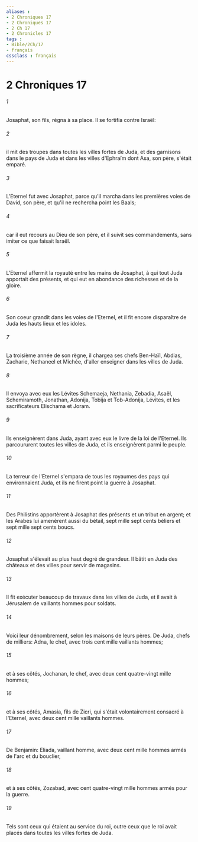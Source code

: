 ```yaml
---
aliases : 
- 2 Chroniques 17
- 2 Chroniques 17
- 2 Ch 17
- 2 Chronicles 17
tags : 
- Bible/2Ch/17
- français
cssclass : français
---
```


# 2 Chroniques 17

###### 1
Josaphat, son fils, régna à sa place. Il se fortifia contre Israël:
###### 2
il mit des troupes dans toutes les villes fortes de Juda, et des garnisons dans le pays de Juda et dans les villes d'Ephraïm dont Asa, son père, s'était emparé.
###### 3
L'Eternel fut avec Josaphat, parce qu'il marcha dans les premières voies de David, son père, et qu'il ne rechercha point les Baals;
###### 4
car il eut recours au Dieu de son père, et il suivit ses commandements, sans imiter ce que faisait Israël.
###### 5
L'Eternel affermit la royauté entre les mains de Josaphat, à qui tout Juda apportait des présents, et qui eut en abondance des richesses et de la gloire.
###### 6
Son coeur grandit dans les voies de l'Eternel, et il fit encore disparaître de Juda les hauts lieux et les idoles.
###### 7
La troisième année de son règne, il chargea ses chefs Ben-Haïl, Abdias, Zacharie, Nethaneel et Michée, d'aller enseigner dans les villes de Juda.
###### 8
Il envoya avec eux les Lévites Schemaeja, Nethania, Zebadia, Asaël, Schemiramoth, Jonathan, Adonija, Tobija et Tob-Adonija, Lévites, et les sacrificateurs Elischama et Joram.
###### 9
Ils enseignèrent dans Juda, ayant avec eux le livre de la loi de l'Eternel. Ils parcoururent toutes les villes de Juda, et ils enseignèrent parmi le peuple.
###### 10
La terreur de l'Eternel s'empara de tous les royaumes des pays qui environnaient Juda, et ils ne firent point la guerre à Josaphat.
###### 11
Des Philistins apportèrent à Josaphat des présents et un tribut en argent; et les Arabes lui amenèrent aussi du bétail, sept mille sept cents béliers et sept mille sept cents boucs.
###### 12
Josaphat s'élevait au plus haut degré de grandeur. Il bâtit en Juda des châteaux et des villes pour servir de magasins.
###### 13
Il fit exécuter beaucoup de travaux dans les villes de Juda, et il avait à Jérusalem de vaillants hommes pour soldats.
###### 14
Voici leur dénombrement, selon les maisons de leurs pères. De Juda, chefs de milliers: Adna, le chef, avec trois cent mille vaillants hommes;
###### 15
et à ses côtés, Jochanan, le chef, avec deux cent quatre-vingt mille hommes;
###### 16
et à ses côtés, Amasia, fils de Zicri, qui s'était volontairement consacré à l'Eternel, avec deux cent mille vaillants hommes.
###### 17
De Benjamin: Eliada, vaillant homme, avec deux cent mille hommes armés de l'arc et du bouclier,
###### 18
et à ses côtés, Zozabad, avec cent quatre-vingt mille hommes armés pour la guerre.
###### 19
Tels sont ceux qui étaient au service du roi, outre ceux que le roi avait placés dans toutes les villes fortes de Juda.
